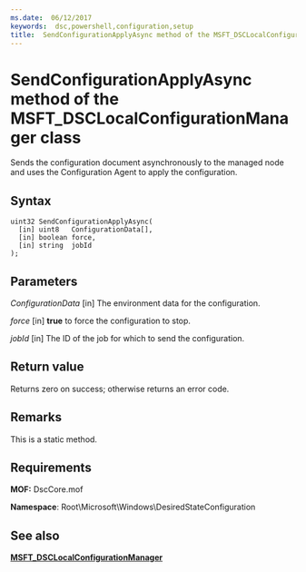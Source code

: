 ```yaml
---
ms.date:  06/12/2017
keywords:  dsc,powershell,configuration,setup
title:  SendConfigurationApplyAsync method of the MSFT_DSCLocalConfigurationManager class
---
```

# SendConfigurationApplyAsync method of the MSFT_DSCLocalConfigurationManager class

Sends the configuration document asynchronously to the managed node and uses the Configuration Agent to apply the configuration.

## Syntax

```mof
uint32 SendConfigurationApplyAsync(
  [in] uint8   ConfigurationData[],
  [in] boolean force,
  [in] string  jobId
);
```

## Parameters

*ConfigurationData* \[in\]
The environment data for the configuration.

*force* \[in\]
**true** to force the configuration to stop.

*jobId* \[in\]
The ID of the job for which to send the configuration.

## Return value

Returns zero on success; otherwise returns an error code.

## Remarks

This is a static method.

## Requirements

**MOF:** DscCore.mof

**Namespace**: Root\Microsoft\Windows\DesiredStateConfiguration

## See also

[**MSFT_DSCLocalConfigurationManager**](msft-dsclocalconfigurationmanager.md)